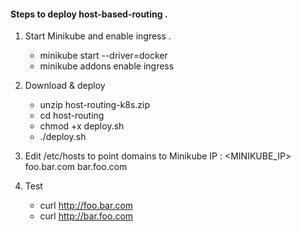 #### Steps to deploy host-based-routing .

1. Start Minikube and enable ingress .
    - minikube start --driver=docker
    - minikube addons enable ingress

2. Download & deploy
    - unzip host-routing-k8s.zip
    - cd host-routing
    - chmod +x deploy.sh
    - ./deploy.sh

3. Edit /etc/hosts to point domains to Minikube IP : <MINIKUBE_IP> foo.bar.com bar.foo.com

4. Test
    - curl http://foo.bar.com
    - curl http://bar.foo.com


